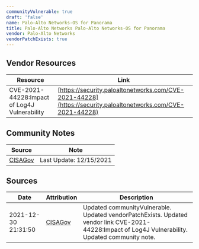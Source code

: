 ```yaml
---
communityVulnerable: true
draft: 'false'
name: Palo-Alto Networks-OS for Panorama
title: Palo-Alto Networks Palo-Alto Networks-OS for Panorama
vendor: Palo-Alto Networks
vendorPatchExists: true
---
```


## Vendor Resources
| Resource | Link |
| --- | --- |
| CVE-2021-44228:Impact of Log4J Vulnerability | [https://security.paloaltonetworks.com/CVE-2021-44228](https://security.paloaltonetworks.com/CVE-2021-44228) |


## Community Notes
| Source | Note |
| --- | --- |
| [CISAGov](https://raw.githubusercontent.com/cisagov/log4j-affected-db/develop/README.md) | Last Update: 12/15/2021 |

## Sources
| Date | Attribution | Description |
| --- | --- | --- |
| 2021-12-30 21:31:50 | [CISAGov](https://raw.githubusercontent.com/cisagov/log4j-affected-db/develop/README.md) | Updated communityVulnerable. Updated vendorPatchExists. Updated vendor link CVE-2021-44228:Impact of Log4J Vulnerability. Updated community note.  |

